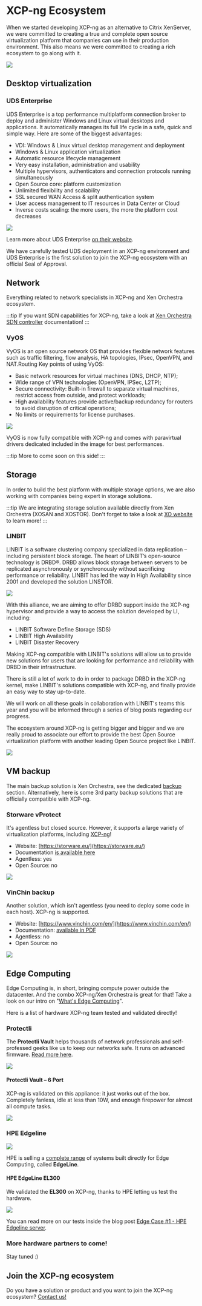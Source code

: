 # XCP-ng Ecosystem

When we started developing XCP-ng as an alternative to Citrix XenServer, we were committed to creating a true and complete open source virtualization platform that companies can use in their production environment. This also means we were committed to creating a rich ecosystem to go along with it.

![](../../assets/img/partners/partnership.png)

## Desktop virtualization

### UDS Enterprise

UDS Enterprise is a top performance multiplatform connection broker to deploy and administer Windows and Linux virtual desktops and applications. It automatically manages its full life cycle in a safe, quick and simple way. Here are some of the biggest advantages:

* VDI: Windows & Linux virtual desktop management and deployment
* Windows & Linux application virtualization
* Automatic resource lifecycle management
* Very easy installation, administration and usability
* Multiple hypervisors, authenticators and connection protocols running simultaneously
* Open Source core: platform customization
* Unlimited flexibility and scalability
* SSL secured WAN Access & split authentication system
* User access management to IT resources in Data Center or Cloud
*  Inverse costs scaling: the more users, the more the platform cost decreases

![](../../assets/img/partners/uds-logo-xcp.png)

Learn more about UDS Enterprise [on their website](https://www.udsenterprise.com/en/).

We have carefully tested UDS deployment in an XCP-ng environment and UDS Enterprise is the first solution to join the XCP-ng ecosystem with an official Seal of Approval.

## Network

Everything related to network specialists in XCP-ng and Xen Orchestra ecosystem.

:::tip
If you want SDN capabilities for XCP-ng, take a look at [Xen Orchestra SDN controller](https://xen-orchestra.com/docs/sdn_controller.html) documentation!
:::

### VyOS

VyOS is an open source network OS that provides flexible network features such as traffic filtering, flow analysis, HA topologies, IPsec, OpenVPN, and NAT.Routing
Key points of using VyOS:

* Basic network resources for virtual machines (DNS, DHCP, NTP);
* Wide range of VPN technologies (OpenVPN, IPSec, L2TP);
* Secure connectivity: Built-in firewall to separate virtual machines, restrict access from outside, and protect workloads;
* High availability features provide active/backup redundancy for routers to avoid disruption of critical operations;
* No limits or requirements for license purchases.

![](../../assets/img/partners/vyospartner.png)

VyOS is now fully compatible with XCP-ng and comes with paravirtual drivers dedicated included in the image for best performances.


:::tip
More to come soon on this side!
:::

## Storage

In order to build the best platform with multiple storage options, we are also working with companies being expert in storage solutions.

:::tip
We are integrating storage solution available directly from Xen Orchestra (XOSAN and XOSTOR). Don't forget to take a look at [XO website](https://xen-orchestra.com) to learn more!
:::

### LINBIT

LINBIT is a software clustering company specialized in data replication – including persistent block storage. The heart of LINBIT’s open-source technology is DRBD®. DRBD allows block storage between  servers to be replicated asynchronously or synchronously without sacrificing performance or reliability. LINBIT has led the way in High Availability since 2001 and developed the solution LINSTOR.

![](../../assets/img/partners/linbit.png)

With this alliance, we are aiming to offer DRBD support inside the XCP-ng hypervisor and provide a way to access the solution developed by LI, including:

* LINBIT Software Define Storage (SDS)
* LINBIT High Availability
* LINBIT Disaster Recovery

Making XCP-ng compatible with LINBIT's solutions will allow us to provide new solutions for users that are looking  for performance and reliability with DRBD in their infrastructure.

There is still a lot of work to do in order to package DRBD in the XCP-ng kernel, make LINBIT's solutions compatible with XCP-ng, and finally provide an easy way to stay up-to-date.

We will work on all these goals in collaboration with LINBIT's teams this year and you will be informed through a series of blog posts regarding our progress.

The ecosystem around XCP-ng is getting bigger and bigger and we are really proud to associate our effort to provide the best Open Source virtualization platform with another leading Open Source project like LINBIT.

![](../../assets/img/partners/linbitteam.jpg)

## VM backup

The main backup solution is Xen Orchestra, see the dedicated [backup](./backup.md) section. Alternatively, here is some 3rd party backup solutions that are officially compatible with XCP-ng.

### Storware vProtect

It's agentless but closed source. However, it supports a large variety of virtualization platforms, including [XCP-ng](https://storware.eu/storware-and-xcp-ng-technology-alliance/)!

* Website: [https://storware.eu/](https://storware.eu/)
* Documentation [is available here](https://storware.gitbook.io/storware-vprotect/)
* Agentless: yes
* Open Source: no

![](../../assets/img/partners/storware_xcpng_www.jpg)

### VinChin backup

Another solution, which isn't agentless (you need to deploy some code in each host). XCP-ng is supported.

* Website: [https://www.vinchin.com/en/](https://www.vinchin.com/en/)
* Documentation: [available in PDF](https://www.vinchin.com/en/res/pdf/Vinchin_Product_Manual_2020.pdf)
* Agentless: no
* Open Source: no

![](../../assets/img/partners/vinchin-logo-1.png)

## Edge Computing

Edge Computing is, in short, bringing compute power outside the datacenter. And the combo XCP-ng/Xen Orchestra is great for that! Take a look on our intro on "[What's Edge Computing](https://xcp-ng.org/blog/2020/07/31/edge-case-0/)".

Here is a list of hardware XCP-ng team tested and validated directly!

### Protectli

The **Protectli Vault** helps thousands of network professionals and self-professed geeks like us to keep our networks safe. It runs on advanced firmware. [Read more here](https://protectli.com).

![](../../assets/img/partners/logoprtectli.jpg)

#### Protectli Vault – 6 Port

XCP-ng is validated on this appliance: it just works out of the box. Completely fanless, idle at less than 10W, and enough firepower for almost all compute tasks.

![](../../assets/img/partners/protectli.png)

### HPE Edgeline

![](../../assets/img/partners/hpelogo.png)

HPE is selling a [complete range](https://buy.hpe.com/us/en/servers/edgeline-systems/edgeline-systems/edgeline-converged-edge-systems/hpe-edgeline-el4000-converged-edge-system/p/1008670180) of systems built directly for Edge Computing, called **EdgeLine**.

#### HPE EdgeLine EL300

We validated the **EL300** on XCP-ng, thanks to HPE letting us test the hardware.

![](../../assets/img/partners/hpe_el300.jpg)

You can read more on our tests inside the blog post [Edge Case #1 - HPE Edgeline server](https://xcp-ng.org/blog/2020/08/31/edge-case-1-xcp-ng/).


### More hardware partners to come!

Stay tuned :)


## Join the XCP-ng ecosystem

Do you have a solution or product and you want to join the XCP-ng ecosystem? [Contact us!](mailto:contact@xcp-ng.org)
